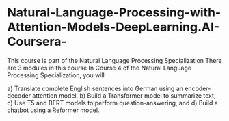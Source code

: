 # Natural-Language-Processing-with-Attention-Models-DeepLearning.AI-Coursera-
This course is part of the Natural Language Processing Specialization
There are 3 modules in this course
In Course 4 of the Natural Language Processing Specialization, you will:

a) Translate complete English sentences into German using an encoder-decoder attention model,
b) Build a Transformer model to summarize text, 
c) Use T5 and BERT models to perform question-answering, and
d) Build a chatbot using a Reformer model. 

